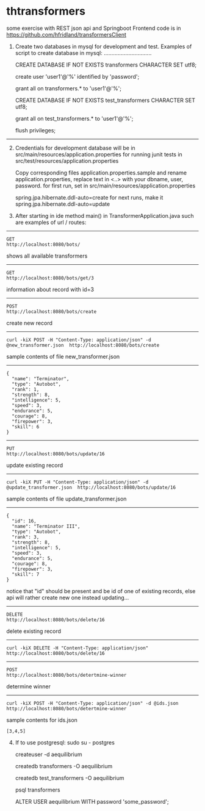 # thtransformers
some exercise with REST json api and Springboot
Frontend code is in
https://github.com/hfridland/transformersClient

1. Create two databases in mysql for development and test.
   Examples of script to create database in mysql:
   ...............................

    CREATE DATABASE IF NOT EXISTS transformers CHARACTER SET utf8;

    create user 'user1'@'%' identified by 'password';

    grant all on transformers.* to 'user1'@'%';

    CREATE DATABASE IF NOT EXISTS test_transformers CHARACTER SET utf8;

    grant all on test_transformers.* to 'user1'@'%';

    flush privileges;
--------------------------------------------------------

2. Credentials for development database will be in
       src/main/resources/application.properties
   for running junit tests in
       src/test/resources/application.properties

    Copy corresponding files  application.properties.sample and rename application.properties,
    replace text in <..> with your dbname, user, password.
    for first run, set in src/main/resources/application.properties

   spring.jpa.hibernate.ddl-auto=create
     for next runs, make it
   spring.jpa.hibernate.ddl-auto=update


3. After starting in ide method main() in TransformerApplication.java such are examples of url / routes:
  ***
    GET
    http://localhost:8080/bots/
  shows all available transformers
  ***

    GET
    http://localhost:8080/bots/get/3

  information about record with id=3

  ***

    POST
    http://localhost:8080/bots/create
  create new record

  ---
    curl -kiX POST -H "Content-Type: application/json" -d @new_transformer.json  http://localhost:8080/bots/create
  sample contents of file new_transformer.json

  ---
    {
      "name": "Terminator",
      "type": "Autobot",
      "rank": 1,
      "strength": 8,
      "intelligence": 5,
      "speed": 3,
      "endurance": 5,
      "courage": 8,
      "firepower": 3,
      "skill": 6
    }

  ***
    PUT
    http://localhost:8080/bots/update/16
  update existing record

  ---
    curl -kiX PUT -H "Content-Type: application/json" -d @update_transformer.json  http://localhost:8080/bots/update/16
  sample contents of file update_transformer.json

  ---
    {
      "id": 16,
      "name": "Terminator III",
      "type": "Autobot",
      "rank": 3,
      "strength": 8,
      "intelligence": 5,
      "speed": 3,
      "endurance": 5,
      "courage": 8,
      "firepower": 3,
      "skill": 7
    }
  notice that "id" should be present and be id of one of existing records, else api will rather create new one instead updating...

  ***

    DELETE
    http://localhost:8080/bots/delete/16
  delete existing record

  ---
    curl -kiX DELETE -H "Content-Type: application/json"  http://localhost:8080/bots/delete/16

  ***
    POST
    http://localhost:8080/bots/detertmine-winner
  determine winner

  ---
    curl -kiX POST -H "Content-Type: application/json" -d @ids.json  http://localhost:8080/bots/detertmine-winner
  sample contents for ids.json

    [3,4,5]

4. If to use postgresql:
    sudo su - postgres

    createuser -d aequilibrium

    createdb transformers -O aequilibrium

    createdb test_transformers -O aequilibrium

    psql transformers

    ALTER USER aequilibrium WITH password 'some_password';
